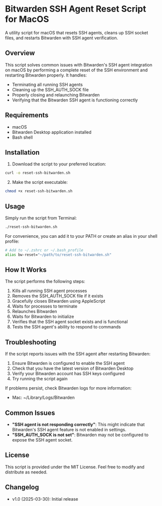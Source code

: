 # Bitwarden SSH Agent Reset Script for MacOS

A utility script for macOS that resets SSH agents, cleans up SSH socket files, and restarts Bitwarden with SSH agent verification.

## Overview

This script solves common issues with Bitwarden's SSH agent integration on macOS by performing a complete reset of the SSH environment and restarting Bitwarden properly. It handles:

- Terminating all running SSH agents
- Cleaning up the SSH_AUTH_SOCK file
- Properly closing and relaunching Bitwarden
- Verifying that the Bitwarden SSH agent is functioning correctly

## Requirements

- macOS
- Bitwarden Desktop application installed
- Bash shell

## Installation

1. Download the script to your preferred location:

```bash
curl -o reset-ssh-bitwarden.sh
```

2. Make the script executable:

```bash
chmod +x reset-ssh-bitwarden.sh
```

## Usage

Simply run the script from Terminal:

```bash
./reset-ssh-bitwarden.sh
```

For convenience, you can add it to your PATH or create an alias in your shell profile:

```bash
# Add to ~/.zshrc or ~/.bash_profile
alias bw-reset="~/path/to/reset-ssh-bitwarden.sh"
```

## How It Works

The script performs the following steps:

1. Kills all running SSH agent processes
2. Removes the SSH_AUTH_SOCK file if it exists
3. Gracefully closes Bitwarden using AppleScript
4. Waits for processes to terminate
5. Relaunches Bitwarden
6. Waits for Bitwarden to initialize
7. Verifies that the SSH agent socket exists and is functional
8. Tests the SSH agent's ability to respond to commands

## Troubleshooting

If the script reports issues with the SSH agent after restarting Bitwarden:

1. Ensure Bitwarden is configured to enable the SSH agent
2. Check that you have the latest version of Bitwarden Desktop
3. Verify your Bitwarden account has SSH keys configured
4. Try running the script again

If problems persist, check Bitwarden logs for more information:
- Mac: ~/Library/Logs/Bitwarden

## Common Issues

- **"SSH agent is not responding correctly"**: This might indicate that Bitwarden's SSH agent feature is not enabled in settings.
- **"SSH_AUTH_SOCK is not set"**: Bitwarden may not be configured to expose the SSH agent socket.

## License

This script is provided under the MIT License. Feel free to modify and distribute as needed.

## Changelog

- v1.0 (2025-03-30): Initial release
